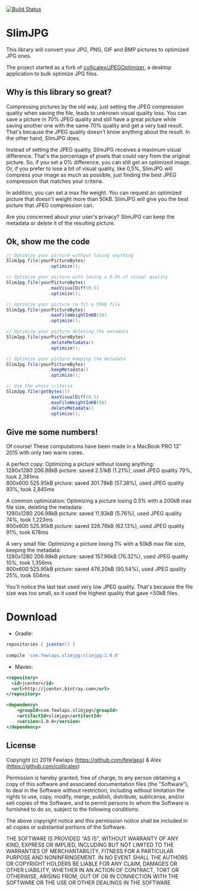 [![Build Status](https://travis-ci.org/Fewlaps/slim-jpg.svg?branch=master)](https://travis-ci.org/Fewlaps/slim-jpg)

# SlimJPG

This library will convert your JPG, PNG, GIF and BMP pictures to optimized JPG ones.

The project started as a fork of [collicalex/JPEGOptimizer](https://github.com/collicalex/JPEGOptimizer), a desktop application to bulk optimize JPG files.


## Why is this library so great?

Compressing pictures by the old way, just setting the JPEG compression quality when saving the file, leads to unknown visual quality loss. You can save a picture in 70% JPEG quality and still have a great picture while saving another one with the same 70% quality and get a very bad result. That's because the JPEG quality doesn't know anything about the result. In the other hand, SlimJPG does.

Instead of setting the JPEG quality, SlimJPG receives a maximum visual difference. That's the porcentage of pixels that could vary from the original picture. So, if you set a 0% difference, you can still get an optimized image. Or, if you prefer to lose a bit of visual quality, like 0,5%, SlimJPG will compress your image as much as possible, just finding the best JPEG compression that matches your criteria. 

In addition, you can set a max file weight. You can request an optimized picture that doesn't weight more than 50kB. SlimJPG will give you the best picture that JPEG compression can.

Are you concerned about your user's privacy? SlimJPG can keep the metadata or delete it of the resulting picture.


## Ok, show me the code

```java
// Optimize your picture without losing anything
SlimJpg.file(yourPictureBytes)
                .optimize();

// Optimize your picture with losing a 0.5% of visual quality
SlimJpg.file(yourPictureBytes)
                .maxVisualDiff(0.5)
                .optimize();

// Optimize your picture to fit a 50kB file
SlimJpg.file(yourPictureBytes)
                .maxFileWeightInKB(50)
                .optimize();

// Optimize your picture deleting the metadata
SlimJpg.file(yourPictureBytes)
                .deleteMetadata()
                .optimize();

// Optimize your picture keeping the metadata
SlimJpg.file(yourPictureBytes)
                .keepMetadata()
                .optimize();

// Use the whole criteria
SlimJpg.file(getBytes())
                .maxVisualDiff(0.5)
                .maxFileWeightInKB(50)
                .deleteMetadata()
                .optimize();
```


## Give me some numbers!

Of course! These computations have been made in a MacBook PRO 13" 2015 with only two warm cores.

A perfect copy: Optimizing a picture without losing anything:<br/>
1280x1280 206.98kB picture: saved 2.51kB (1.21%), used JPEG quality 79%, took 2,381ms<br/>
800x600 525.95kB picture: saved 301.78kB (57.38%), used JPEG quality 93%, took 2,845ms<br/>

A common optimization: Optimizing a picture losing 0.5% with a 200kB max file size, deleting the metadata:<br/>
1280x1280 206.98kB picture: saved 11.93kB (5.76%), used JPEG quality 74%, took 1,223ms<br/>
800x600 525.95kB picture: saved 326.76kB (62.13%), used JPEG quality 91%, took 678ms<br/>

A very small file: Optimizing a picture losing 1% with a 50kB max file size, keeping the metadata:<br/>
1280x1280 206.98kB picture: saved 157.96kB (76.32%), used JPEG quality 10%, took 1,356ms<br/>
800x600 525.95kB picture: saved 476.20kB (90.54%), used JPEG quality 25%, took 504ms<br/>

You'll notice the last test used very low JPEG quality. That's because the file size was too small, so it used the highest quality that gave <50kB files.


# Download

* Gradle:
```groovy
repositories { jcenter() }
    
compile 'com.fewlaps.slimjpg:slimjpg:1.0.0'
```
* Maven:
```xml
<repository>
  <id>jcenter</id>
  <url>http://jcenter.bintray.com</url>
</repository>

<dependency>
    <groupId>com.fewlaps.slimjpg</groupId>
    <artifactId>slimjpg</artifactId>
    <version>1.0.0</version>
</dependency>
```

## License

Copyright (c) 2019 Fewlaps (https://github.com/fewlaps) & Alex (https://github.com/collicalex)

Permission is hereby granted, free of charge, to any person obtaining a copy
of this software and associated documentation files (the "Software"), to deal
in the Software without restriction, including without limitation the rights
to use, copy, modify, merge, publish, distribute, sublicense, and/or sell
copies of the Software, and to permit persons to whom the Software is
furnished to do so, subject to the following conditions:

The above copyright notice and this permission notice shall be included in all
copies or substantial portions of the Software.

THE SOFTWARE IS PROVIDED "AS IS", WITHOUT WARRANTY OF ANY KIND, EXPRESS OR
IMPLIED, INCLUDING BUT NOT LIMITED TO THE WARRANTIES OF MERCHANTABILITY,
FITNESS FOR A PARTICULAR PURPOSE AND NONINFRINGEMENT. IN NO EVENT SHALL THE
AUTHORS OR COPYRIGHT HOLDERS BE LIABLE FOR ANY CLAIM, DAMAGES OR OTHER
LIABILITY, WHETHER IN AN ACTION OF CONTRACT, TORT OR OTHERWISE, ARISING FROM,
OUT OF OR IN CONNECTION WITH THE SOFTWARE OR THE USE OR OTHER DEALINGS IN THE
SOFTWARE.